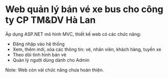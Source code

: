 # Web quản lý bán vé xe bus cho công ty CP TM&DV Hà Lan
Áp dụng ASP.NET mô hình MVC, thiết kế web có các chức năng:
- Đăng nhập vào hệ thống
- Xem, thêm mới, xóa các thông tin: vé, nhân viên, khách hàng, tuyến xe
- Theo dõi tình hình bán vé
- Quản lý người dùng dành cho Admin 

Note: Web còn vài chức năng chưa hoàn thiện.
